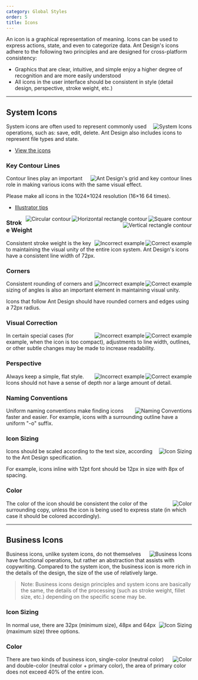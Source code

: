 ```yaml
---
category: Global Styles
order: 5
title: Icons
---
```


An icon is a graphical representation of meaning. Icons can be used to express actions, state, and even to categorize data. Ant Design's icons adhere to the following two principles and are designed for cross-platform consistency:

- Graphics that are clear, intuitive, and simple enjoy a higher degree of recognition and are more easily understood
- All icons in the user interface should be consistent in style (detail design, perspective, stroke weight, etc.)

---

## System Icons

<img class="preview-img no-padding" align="right" src="https://gw.alipayobjects.com/zos/rmsportal/XzOPonWCsPjvgkrklCzo.png" alt="System Icons">

System icons are often used to represent commonly used operations, such as: save, edit, delete. Ant Design also includes icons to represent file types and state.

- [View the icons](/components/icon/)

### Key Contour Lines

<img class="preview-img no-padding" align="right" src="https://gw.alipayobjects.com/zos/rmsportal/beTZeZjJBVuhMyTOhebs.png" alt="Ant Design's grid and key contour lines" alt="Key Contour Lines">

Contour lines play an important role in making various icons with the same visual effect.

Please make all icons in the 1024×1024 resolution (16×16 64 times).

- [Illustrator tips](https://zos.alipayobjects.com/rmsportal/hmNuLjCkBssupcZgYAde.png)

<img class="preview-img no-padding inline" align="right" src="https://gw.alipayobjects.com/zos/rmsportal/rxuHAKGEGLuqBJAAhnSm.png" alt="Square contour">
<img class="preview-img no-padding inline" align="right" src="https://gw.alipayobjects.com/zos/rmsportal/fhkmysGZiTkPVszWHgUy.png" alt="Horizontal rectangle contour">

<img class="preview-img no-padding inline" align="right" src="https://gw.alipayobjects.com/zos/rmsportal/BiraoJgbXokyzmUFqVuf.png" alt="Circular contour">
<img class="preview-img no-padding inline" align="right" src="https://gw.alipayobjects.com/zos/rmsportal/wgQLwFnPaeEalmmSuBMO.png" alt="Vertical rectangle contour">

### Stroke Weight

<img class="preview-img no-padding good" align="right" src="https://gw.alipayobjects.com/zos/rmsportal/uoNmxXiqKpfoFDdEVjUB.png" alt="Correct example" description="Line thickness is consistently 72px">
<img class="preview-img no-padding bad" align="right" src="https://gw.alipayobjects.com/zos/rmsportal/cnFYbWzcKaPFSiHcptCF.png" alt="Incorrect example" description="Line thickness is not uniform">

Consistent stroke weight is the key to maintaining the visual unity of the entire icon system. Ant Design's icons have a consistent line width of 72px.

### Corners

<img class="preview-img no-padding good" align="right" src="https://gw.alipayobjects.com/zos/rmsportal/tGbuhPmvEJXmOFoYAkPK.png" alt="Correct example" description="The icon's corners are properly rounded">
<img class="preview-img no-padding bad" align="right" src="https://gw.alipayobjects.com/zos/rmsportal/JekevTlqdDJQLIQwrppm.png" alt="Incorrect example" description="The icon's corners are not rounded">

Consistent rounding of corners and sizing of angles is also an important element in maintaining visual unity.

Icons that follow Ant Design should have rounded corners and edges using a 72px radius.

### Visual Correction

<img class="preview-img no-padding good" align="right" src="https://gw.alipayobjects.com/zos/rmsportal/VghPLyDUdFmjhGJlNxjV.png" alt="Correct example" description="For the intricate “JPG” lettering, an outline is added for readability">
<img class="preview-img no-padding bad" align="right" src="https://gw.alipayobjects.com/zos/rmsportal/qnzloxRQmvHzHAhWWwCS.png" alt="Incorrect example" description="The text in the icon is crowded and hard to read">

In certain special cases (for example, when the icon is too compact), adjustments to line width, outlines, or other subtle changes may be made to increase readability.

### Perspective

<img class="preview-img no-padding good" align="right" src="https://gw.alipayobjects.com/zos/rmsportal/tIePnIOTXtgzVKbqwucm.png" alt="Correct example" description="Maintains a flat, simple style">
<img class="preview-img no-padding bad" align="right" src="https://gw.alipayobjects.com/zos/rmsportal/ALNOEelXeFhxUobLqyCq.png" alt="Incorrect example" description="Icons should not have depth nor varying perspectives">

Always keep a simple, flat style. Icons should not have a sense of depth nor a large amount of detail.

### Naming Conventions

<img class="preview-img no-padding" align="right" src="https://gw.alipayobjects.com/zos/rmsportal/NFOvbdbVWeeEqOkdUfVB.png" alt="Naming Conventions">

Uniform naming conventions make finding icons faster and easier. For example, icons with a surrounding outline have a uniform "-o" suffix.

### Icon Sizing

<img class="preview-img no-padding" align="right" src="https://gw.alipayobjects.com/zos/rmsportal/jAuedlyhNIDyOIZTqbqN.png" alt="Icon Sizing">

Icons should be scaled according to the text size, according to the Ant Design specification.

For example, icons inline with 12pt font should be 12px in size with 8px of spacing.

### Color

<img class="preview-img no-padding" align="right" src="https://gw.alipayobjects.com/zos/rmsportal/LxGLhtnwvCqZWYqGDAAr.png" description="Colors demonstrated - @Black = #000000, @White = #FFFFFF, @Green-6 = #83BB00" alt="Color">

The color of the icon should be consistent the color of the surrounding copy, unless the icon is being used to express state (in which case it should be colored accordingly).

---

## Business Icons

<img class="preview-img no-padding" align="right" src="https://gw.alipayobjects.com/zos/rmsportal/EADAnRecKSTxvpxPzKoq.png" alt="Business Icons">

Business icons, unlike system icons, do not themselves have functional operations, but rather an abstraction that assists with copywriting. Compared to the system icon, the business icon is more rich in the details of the design, the size of the use of relatively large.

> Note: Business icons design principles and system icons are basically the same, the details of the processing (such as stroke weight, fillet size, etc.) depending on the specific scene may be.

### Icon Sizing

<img class="preview-img no-padding" align="right" src="https://gw.alipayobjects.com/zos/rmsportal/uwAgfciGszhdiVlMSBXK.png" alt="Icon Sizing">

In normal use, there are 32px (minimum size), 48px and 64px (maximum size) three options.

### Color

<img class="preview-img no-padding" align="right" src="https://gw.alipayobjects.com/zos/rmsportal/wUxhTxZlHoTxDvneWBWO.png" alt="Color">

There are two kinds of business icon, single-color (neutral color) and double-color (neutral color + primary color), the area of primary color does not exceed 40% of the entire icon.
